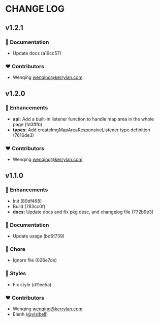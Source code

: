 # CHANGE LOG
## v1.2.1


### 📖 Documentation

  - Update docs (a19cc57)

### ❤️  Contributors

- Wenqing <wenqing@kerrylan.com>

## v1.2.0


### 🚀 Enhancements

  - **api:** Add a built-in listener function to handle map area in the whole page (fd3fffb)
  - **types:** Add createImgMapAreaResponsiveListener type definition (7616de3)

### ❤️  Contributors

- Wenqing <wenqing@kerrylan.com>

## v1.1.0


### 🚀 Enhancements

  - Init (89df468)
  - Build (783cc0f)
  - **docs:** Update docs and fix pkg desc, and changelog file (772b9e3)

### 📖 Documentation

  - Update usage (bd6f739)

### 🏡 Chore

  - Ignore file (026e7de)

### 🎨 Styles

  - Fix style (d11ee5a)

### ❤️  Contributors

- Wenqing <wenqing@kerrylan.com>
- Elenh ([@yisibell](http://github.com/yisibell))

